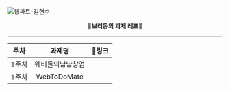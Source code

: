 ![웹파트-김현수](https://user-images.githubusercontent.com/79238676/227775566-262f7419-cfe9-46a4-88c6-da7d122b9619.png)
<div align="center">

__💜보리몽의 과제 레포💜__

---------------

|주차|과제명|🔗링크|
|:--:|:--:|:--:|
|1주차|웨비들의냠냠창업||
|1주차|WebToDoMate||

</div>
